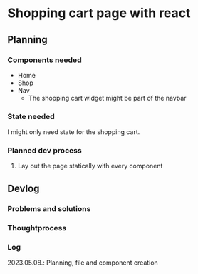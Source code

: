 # Shopping cart page with react
## Planning
### Components needed
- Home
- Shop
- Nav
  - The shopping cart widget might be part of the navbar

### State needed
I might only need state for the shopping cart.

### Planned dev process
1. Lay out the page statically with every component


## Devlog
### Problems and solutions 

### Thoughtprocess

### Log
2023.05.08.: Planning, file and component creation